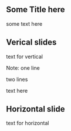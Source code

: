 ## Some Title here

some text here


## Verical slides

text for vertical

Note:
one line

two lines

text here



## Horizontal slide

text for horizontal

